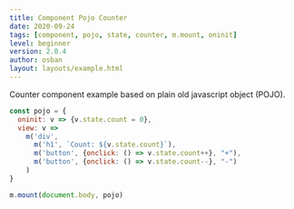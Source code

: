 ```yaml
---
title: Component Pojo Counter
date: 2020-09-24
tags: [component, pojo, state, counter, m.mount, oninit]
level: beginner
version: 2.0.4
author: osban
layout: layouts/example.html
---
```


Counter component example based on plain old javascript object (POJO).

~~~js
const pojo = {
  oninit: v => {v.state.count = 0},
  view: v =>
    m('div',
      m('h1', `Count: ${v.state.count}`),
      m('button', {onclick: () => v.state.count++}, "+"),
      m('button', {onclick: () => v.state.count--}, "-")
    )
}

m.mount(document.body, pojo)
~~~
